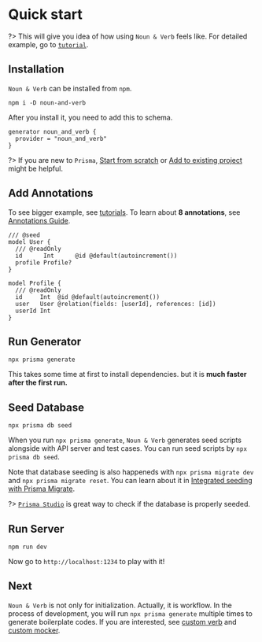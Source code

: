 # Quick start

?> This will give you idea of how using `Noun & Verb` feels like. For detailed
example, go to [`tutorial`](getting-started/tutorials.md).

## Installation

`Noun & Verb` can be installed from `npm`.

```
npm i -D noun-and-verb
```

After you install it, you need to add this to schema.

```prisma
generator noun_and_verb {
  provider = "noun_and_verb"
}
```

?> If you are new to `Prisma`,
[Start from scratch](https://www.prisma.io/docs/getting-started/setup-prisma/start-from-scratch)
or
[Add to existing project](https://www.prisma.io/docs/getting-started/setup-prisma/add-to-existing-project)
might be helpful.

## Add Annotations

To see bigger example, see [tutorials](getting-started/tutorials.md). To learn
about **8 annotations**, see [Annotations Guide](guides/annotations.md).

```prisma
/// @seed
model User {
  /// @readOnly
  id      Int      @id @default(autoincrement())
  profile Profile?
}

model Profile {
  /// @readOnly
  id     Int  @id @default(autoincrement())
  user   User @relation(fields: [userId], references: [id])
  userId Int 
}
```

## Run Generator

```
npx prisma generate
```

This takes some time at first to install dependencies. but it is **much faster
after the first run.**

## Seed Database

```
npx prisma db seed
```

When you run `npx prisma generate`, `Noun & Verb` generates seed scripts
alongside with API server and test cases. You can run seed scripts by
`npx prisma db seed`.

Note that database seeding is also happeneds with `npx prisma migrate dev` and
`npx prisma migrate reset`. You can learn about it in
[Integrated seeding with Prisma Migrate](https://www.prisma.io/docs/guides/database/seed-database#integrated-seeding-with-prisma-migrate).

?> [`Prisma Studio`](https://www.prisma.io/studio) is great way to check if the
database is properly seeded.

## Run Server

```
npm run dev
```

Now go to `http://localhost:1234` to play with it!

## Next

`Noun & Verb` is not only for initialization. Actually, it is workflow. In the
process of development, you will run `npx prisma generate` multiple times to
generate boilerplate codes. If you are interested, see
[custom verb](guides/custom-verb) and [custom mocker](guides/custom-mocker).
